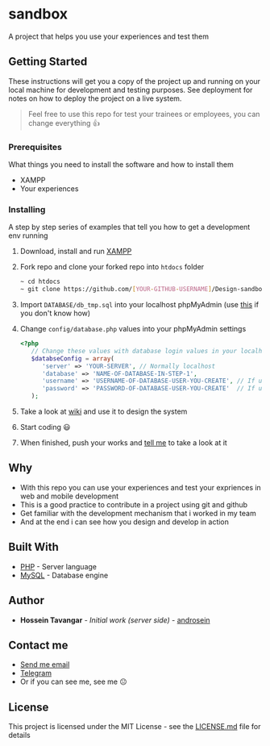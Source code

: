 # sandbox

A project that helps you use your experiences and test them

## Getting Started

These instructions will get you a copy of the project up and running on your local machine for development and testing purposes. See deployment for notes on how to deploy the project on a live system.

> Feel free to use this repo for test your trainees or employees, you can change everything :+1:

### Prerequisites

What things you need to install the software and how to install them

- XAMPP
- Your experiences

### Installing

A step by step series of examples that tell you how to get a development env running

1. Download, install and run [XAMPP](https://www.apachefriends.org/download.html)

1. Fork repo and clone your forked repo into `htdocs` folder

   ```bash
   ~ cd htdocs
   ~ git clone https://github.com/[YOUR-GITHUB-USERNAME]/Design-sandbox.git
   ```

1. Import `DATABASE/db_tmp.sql` into your localhost phpMyAdmin (use [this](https://mediatemple.net/community/products/dv/204403864/export-and-import-mysql-databases#method1-import-dv) if you don't know how)

1. Change `config/database.php` values into your phpMyAdmin settings

   ```PHP
   <?php
      // Change these values with database login values in your localhost or host
      $databseConfig = array(
         'server' => 'YOUR-SERVER', // Normally localhost
         'database' => 'NAME-OF-DATABASE-IN-STEP-1',
         'username' => 'USERNAME-OF-DATABASE-USER-YOU-CREATE', // If use XAMPP the default is root
         'password' => 'PASSWORD-OF-DATABASE-USER-YOU-CREATE'  // If use XAMPP the default is empty
      );
   ```

1. Take a look at [wiki](https://github.com/androsein/sandbox/wiki) and use it to design the system

1. Start coding :smiley:

1. When finished, push your works and [tell me](#contact-me) to take a look at it

## Why

- With this repo you can use your experiences and test your expriences in web and mobile development
- This is a good practice to contribute in a project using git and github
- Get familiar with the development mechanism that i worked in my team
- And at the end i can see how you design and develop in action

## Built With

- [PHP](https://www.php.net/) - Server language
- [MySQL](https://www.mysql.com/) - Database engine

## Author

- **Hossein Tavangar** - _Initial work (server side)_ - [androsein](https://github.com/androsein)

## Contact me

- [Send me email](mailto:hi@androsein.ir)
- [Telegram](https://t.me/androsein)
- Or if you can see me, see me :neutral_face:

## License

This project is licensed under the MIT License - see the [LICENSE.md](LICENSE.md) file for details
